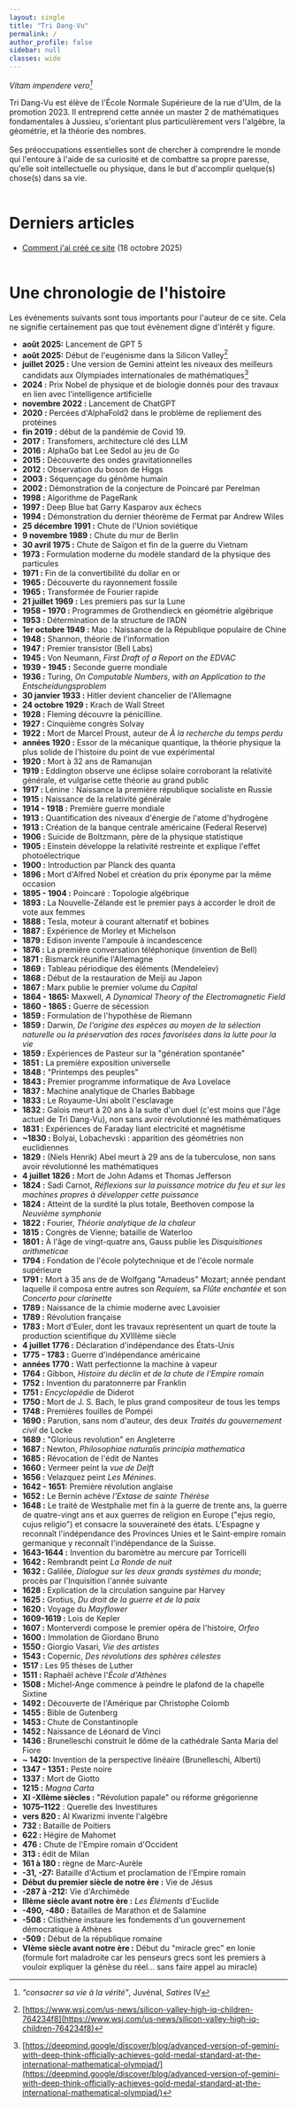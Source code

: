 ```yaml
---
layout: single
title: "Tri Dang-Vu"
permalink: /
author_profile: false
sidebar: null
classes: wide
---
```


*Vitam impendere vero[^1]*


Tri Dang-Vu est élève de l'École Normale Supérieure de la rue d'Ulm, de la promotion 2023. Il entreprend cette année un master 2 de mathématiques fondamentales à Jussieu, s'orientant plus particulièrement vers l'algèbre, la géométrie, et la théorie des nombres. <br><br>
Ses préoccupations essentielles sont de chercher à comprendre le monde qui l'entoure à l'aide de sa curiosité et de combattre sa propre paresse, qu'elle soit intellectuelle ou physique, dans le but d'accomplir quelque(s) chose(s) dans sa vie.<br><br>



# Derniers articles
- [Comment j'ai créé ce site](/commentjaicreecesite/) (18 octobre 2025)
<br><br>

# Une chronologie de l'histoire
Les événements suivants sont tous importants pour l'auteur de ce site. Cela ne signifie certainement pas que tout événement digne d'intérêt y figure.


- **août 2025:** Lancement de GPT 5
- **août 2025:** Début de l'eugénisme dans la Silicon Valley[^2]
- **juillet 2025 :** Une version de Gemini atteint les niveaux des meilleurs candidats aux Olympiades internationales de mathématiques[^3]
- **2024 :** Prix Nobel de physique et de biologie donnés pour des travaux en lien avec l'intelligence artificielle
- **novembre 2022 :** Lancement de ChatGPT
- **2020 :** Percées d'AlphaFold2 dans le problème de repliement des protéines
- **fin 2019 :** début de la pandémie de Covid 19.
- **2017 :** Transfomers, architecture clé des LLM
- **2016 :** AlphaGo bat Lee Sedol au jeu de Go
- **2015 :** Découverte des ondes gravitationnelles
- **2012 :** Observation du boson de Higgs
- **2003 :** Séquençage du génôme humain
- **2002 :** Démonstration de la conjecture de Poincaré par Perelman
- **1998 :** Algorithme de PageRank
- **1997 :** Deep Blue bat Garry Kasparov aux échecs
- **1994 :** Démonstration du dernier théorème de Fermat par Andrew Wiles
- **25 décembre 1991 :** Chute de l'Union soviétique
-  **9 novembre 1989 :** Chute du mur de Berlin
-  **30 avril 1975 :** Chute de Saïgon et fin de la guerre du Vietnam
-  **1973 :** Formulation moderne du modèle standard de la physique des particules
-  **1971 :** Fin de la convertibilité du dollar en or
-  **1965 :** Découverte du rayonnement fossile
-  **1965 :** Transformée de Fourier rapide
-  **21 juillet 1969 :** Les premiers pas sur la Lune
-  **1958 - 1970 :** Programmes de Grothendieck en géométrie algébrique
-  **1953 :** Détermination de la structure de l’ADN
-  **1er octobre 1949 :** Mao : Naissance de la République populaire de Chine
-  **1948 :** Shannon, théorie de l'information
-  **1947 :** Premier transistor (Bell Labs)
-  **1945 :** Von Neumann, *First Draft of a Report on the EDVAC*
-  **1939 - 1945 :** Seconde guerre mondiale
-  **1936 :** Turing, *On Computable Numbers, with an Application to the Entscheidungsproblem*
- **30 janvier 1933 :** Hitler devient chancelier de l'Allemagne
- **24 octobre 1929 :** Krach de Wall Street
- **1928 :** Fleming découvre la pénicilline.
- **1927 :** Cinquième congrès Solvay
- **1922 :** Mort de Marcel Proust, auteur de *À la recherche du temps perdu*
- **années 1920 :** Essor de la mécanique quantique, la théorie physique la plus solide de l'histoire du point de vue expérimental
- **1920 :** Mort à 32 ans de Ramanujan
- **1919 :** Eddington observe une éclipse solaire corroborant la relativité générale, et vulgarise cette théorie au grand public
- **1917 :** Lénine : Naissance la première république socialiste en Russie
- **1915 :** Naissance de la relativité générale
- **1914 - 1918 :** Première guerre mondiale
- **1913 :** Quantification des niveaux d'énergie de l'atome d'hydrogène
- **1913 :** Création de la banque centrale américaine (Federal Reserve)
- **1906 :** Suicide de Boltzmann, père de la physique statistique
- **1905 :** Einstein développe la relativité restreinte et explique l'effet photoélectrique
- **1900 :** Introduction par Planck des quanta
- **1896 :** Mort d'Alfred Nobel et création du prix éponyme par la même occasion
- **1895 - 1904 :** Poincaré : Topologie algébrique
- **1893 :** La Nouvelle-Zélande est le premier pays à accorder le droit de vote aux femmes
- **1888 :** Tesla, moteur à courant alternatif et bobines
- **1887 :** Expérience de Morley et Michelson
- **1879 :** Edison invente l'ampoule à incandescence
- **1876 :** La première conversation téléphonique (invention de Bell)
- **1871 :** Bismarck réunifie l'Allemagne
- **1869 :** Tableau périodique des éléments (Mendeleïev)
- **1868 :** Début de la restauration de Meiji au Japon
- **1867 :** Marx publie le premier volume du *Capital*
- **1864 - 1865:** Maxwell, *A Dynamical Theory of the Electromagnetic Field*
- **1860 - 1865 :** Guerre de sécession
- **1859 :** Formulation de l'hypothèse de Riemann
- **1859 :** Darwin, *De l'origine des espèces au moyen de la sélection naturelle ou la préservation des races favorisées dans la lutte pour la vie*
- **1859 :** Expériences de Pasteur sur la "génération spontanée"
- **1851 :** La première exposition universelle
- **1848 :** "Printemps des peuples"
- **1843 :** Premier programme informatique de Ava Lovelace
- **1837 :** Machine analytique de Charles Babbage
- **1833 :** Le Royaume-Uni abolit l'esclavage
- **1832 :** Galois meurt à 20 ans à la suite d'un duel (c'est moins que l'âge actuel de Tri Dang-Vu), non sans avoir révolutionné les mathématiques 
- **1831 :** Expériences de Faraday liant electricité et magnétisme
- **~1830 :** Bolyai, Lobachevski : apparition des géométries non euclidiennes
- **1829 :** (Niels Henrik) Abel meurt à 29 ans de la tuberculose, non sans avoir révolutionné les mathématiques
- **4 juillet 1826 :** Mort de John Adams et Thomas Jefferson
- **1824 :** Sadi Carnot, *Réflexions sur la puissance motrice du feu et sur les machines propres à développer cette puissance*
- **1824 :** Atteint de la surdité la plus totale, Beethoven compose la *Neuvième symphonie*
- **1822 :** Fourier, *Théorie analytique de la chaleur*
- **1815 :** Congrès de Vienne; bataille de Waterloo
- **1801 :** À l'âge de vingt-quatre ans, Gauss publie les *Disquisitiones arithmeticae*
- **1794 :** Fondation de l'école polytechnique et de l'école normale supérieure
- **1791 :** Mort à 35 ans de de Wolfgang "Amadeus" Mozart; année pendant laquelle il composa entre autres son *Requiem*, sa *Flûte enchantée* et son *Concerto pour clarinette*
- **1789 :** Naissance de la chimie moderne avec Lavoisier
- **1789 :** Révolution française
- **1783 :** Mort d'Euler, dont les travaux représentent un quart de toute la production scientifique du XVIIIème siècle
- **4 juillet 1776 :** Déclaration d'indépendance des États-Unis
- **1775 - 1783 :** Guerre d'indépendance américaine
- **années 1770 :** Watt perfectionne la machine à vapeur
- **1764 :** Gibbon, *Histoire du déclin et de la chute de l'Empire romain*
- **1752 :** Invention du paratonnerre par Franklin
- **1751 :** *Encyclopédie* de Diderot
- **1750 :** Mort de J. S. Bach, le plus grand compositeur de tous les temps
- **1748 :** Premières fouilles de Pompéi
- **1690 :** Parution, sans nom d'auteur, des deux *Traités du gouvernement civil* de Locke
- **1689 :** "Glorious revolution" en Angleterre
- **1687 :** Newton, *Philosophiae naturalis principia mathematica*
- **1685 :** Révocation de l'édit de Nantes
- **1660 :** Vermeer peint la *vue de Delft*
- **1656 :** Velazquez peint *Les Ménines*.
- **1642 - 1651:** Première révolution anglaise
- **1652 :** Le Bernin achève *l'Extase de sainte Thérèse*
- **1648 :** Le traité de Westphalie met fin à la guerre de trente ans, la guerre de quatre-vingt ans et aux guerres de religion en Europe ("ejus regio, cujus religio") et consacre la souveraineté des états. L'Espagne y reconnaît l'indépendance des Provinces Unies et le Saint-empire romain germanique y reconnaît l'indépendance de la Suisse.
- **1643-1644 :** Invention du baromètre au mercure par Torricelli
- **1642 :** Rembrandt peint *La Ronde de nuit*
- **1632 :** Galilée, *Dialogue sur les deux grands systèmes du monde*; procès par l'Inquisition l'année suivante
- **1628 :** Explication de la circulation sanguine par Harvey
- **1625 :** Grotius, *Du droit de la guerre et de la paix*
- **1620 :** Voyage du *Mayflower*
- **1609-1619 :** Lois de Kepler
- **1607 :** Monterverdi compose le premier opéra de l'histoire, *Orfeo*
- **1600 :** Immolation de Giordano Bruno
- **1550 :** Giorgio Vasari, *Vie des artistes*
- **1543 :** Copernic, *Des révolutions des sphères célestes*
- **1517 :** Les 95 thèses de Luther
- **1511 :** Raphaël achève l'*École d'Athènes*
- **1508 :** Michel-Ange commence à peindre le plafond de la chapelle Sixtine
- **1492 :** Découverte de l'Amérique par Christophe Colomb
- **1455 :** Bible de Gutenberg
- **1453 :** Chute de Constantinople
- **1452 :** Naissance de Léonard de Vinci
- **1436 :** Brunelleschi construit le dôme de la cathédrale Santa Maria del Fiore
- **~ 1420:** Invention de la perspective linéaire (Brunelleschi, Alberti)
- **1347 - 1351 :** Peste noire
- **1337 :** Mort de Giotto
- **1215 :** *Magna Carta*
- **XI -XIIème siècles :** "Révolution papale" ou réforme grégorienne
- **1075–1122** : Querelle des Investitures
- **vers 820 :** Al Kwarizmi invente l'algèbre
- **732 :** Bataille de Poitiers
- **622 :** Hégire de Mahomet
- **476 :** Chute de l'Empire romain d'Occident
- **313 :** édit de Milan
- **161 à 180 :** règne de Marc-Aurèle
- **-31, -27:** Bataille d'Actium et proclamation de l'Empire romain
- **Début du premier siècle de notre ère :** Vie de Jésus
- **-287 à -212:** Vie d'Archimède
- **IIIème siècle avant notre ère :** *Les Éléments* d'Euclide
- **-490, -480 :** Batailles de Marathon et de Salamine
- **-508 :** Clisthène instaure les fondements d'un gouvernement démocratique à Athènes
- **-509 :** Début de la république romaine
- **VIème siècle avant notre ère :** Début du "miracle grec" en Ionie (formule fort maladroite car les penseurs grecs sont les premiers à vouloir expliquer la génèse du réel... sans faire appel au miracle)


[^1]: *"consacrer sa vie à la vérité"*, Juvénal, *Satires* IV
[^2]: [https://www.wsj.com/us-news/silicon-valley-high-iq-children-764234f8](https://www.wsj.com/us-news/silicon-valley-high-iq-children-764234f8)
[^3]: [https://deepmind.google/discover/blog/advanced-version-of-gemini-with-deep-think-officially-achieves-gold-medal-standard-at-the-international-mathematical-olympiad/](https://deepmind.google/discover/blog/advanced-version-of-gemini-with-deep-think-officially-achieves-gold-medal-standard-at-the-international-mathematical-olympiad/)

